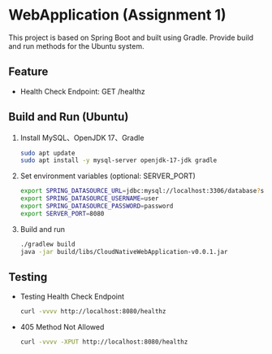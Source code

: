 # WebApplication (Assignment 1)
This project is based on Spring Boot and built using Gradle. Provide build and run methods for the Ubuntu system.

## Feature
- Health Check Endpoint: GET /healthz

## Build and Run (Ubuntu)
1. Install MySQL、OpenJDK 17、Gradle
    ```bash
    sudo apt update
    sudo apt install -y mysql-server openjdk-17-jdk gradle
    ```

2. Set environment variables (optional: SERVER_PORT)
    ```bash
    export SPRING_DATASOURCE_URL=jdbc:mysql://localhost:3306/database?serverTimezone=UTC&useSSL=false&allowPublicKeyRetrieval=true
    export SPRING_DATASOURCE_USERNAME=user
    export SPRING_DATASOURCE_PASSWORD=password
    export SERVER_PORT=8080
    ```

3. Build and run
    ```bash
   ./gradlew build
   java -jar build/libs/CloudNativeWebApplication-v0.0.1.jar
    ```

## Testing
- Testing Health Check Endpoint
   ```bash
   curl -vvvv http://localhost:8080/healthz
   ```
- 405 Method Not Allowed
   ```bash
   curl -vvvv -XPUT http://localhost:8080/healthz  
   ```

